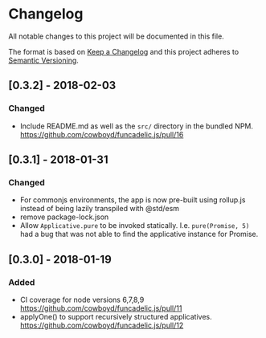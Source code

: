 # Changelog
All notable changes to this project will be documented in this file.

The format is based on [Keep a Changelog](http://keepachangelog.com/en/1.0.0/)
and this project adheres to [Semantic Versioning](http://semver.org/spec/v2.0.0.html).

## [0.3.2] - 2018-02-03

### Changed

- Include README.md as well as the `src/` directory in the bundled
  NPM. https://github.com/cowboyd/funcadelic.js/pull/16

## [0.3.1] - 2018-01-31

### Changed

- For commonjs environments, the app is now pre-built using rollup.js
  instead of being lazily transpiled with @std/esm
- remove package-lock.json
- Allow `Applicative.pure` to be invoked
  statically. I.e. `pure(Promise, 5)` had a bug that was not able to
  find the applicative instance for Promise.

## [0.3.0] - 2018-01-19

### Added

- CI coverage for node versions 6,7,8,9 https://github.com/cowboyd/funcadelic.js/pull/11
- applyOne() to support recursively structured applicatives. https://github.com/cowboyd/funcadelic.js/pull/12
